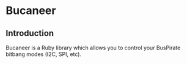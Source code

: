 # Bucaneer

## Introduction

Bucaneer is a Ruby library which allows you to control your BusPirate bitbang modes (I2C, SPI, etc).
